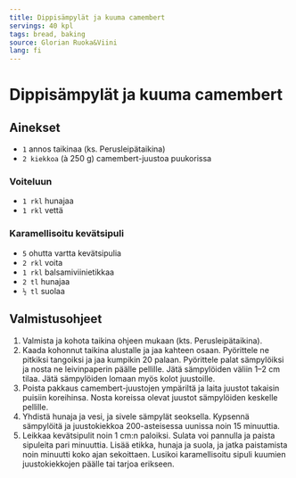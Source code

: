 ```yaml
---
title: Dippisämpylät ja kuuma camembert
servings: 40 kpl
tags: bread, baking
source: Glorian Ruoka&Viini
lang: fi
---
```


# Dippisämpylät ja kuuma camembert

## Ainekset

- `1` annos taikinaa (ks. Perusleipätaikina)
- `2 kiekkoa` (à 250 g) camembert-juustoa puukorissa

### Voiteluun

- `1 rkl` hunajaa
- `1 rkl` vettä

### Karamellisoitu kevätsipuli

- `5` ohutta vartta kevätsipulia
- `2 rkl` voita
- `1 rkl` balsamiviinietikkaa
- `2 tl` hunajaa
- `½ tl` suolaa

## Valmistusohjeet

1. Valmista ja kohota taikina ohjeen mukaan (kts. Perusleipätaikina).
1. Kaada kohonnut taikina alustalle ja jaa kahteen osaan. Pyörittele ne pitkiksi tangoiksi ja jaa kumpikin 20 palaan. Pyörittele palat sämpylöiksi ja nosta ne leivinpaperin päälle pellille. Jätä sämpylöiden väliin 1–2 cm tilaa. Jätä sämpylöiden lomaan myös kolot juustoille.
1. Poista pakkaus camembert-juustojen ympäriltä ja laita juustot takaisin puisiin koreihinsa. Nosta koreissa olevat juustot sämpylöiden keskelle pellille.
1. Yhdistä hunaja ja vesi, ja sivele sämpylät seoksella. Kypsennä sämpylöitä ja juustokiekkoa 200-asteisessa uunissa noin 15 minuuttia.
1. Leikkaa kevätsipulit noin 1 cm:n paloiksi. Sulata voi pannulla ja paista sipuleita pari minuuttia. Lisää etikka, hunaja ja suola, ja jatka paistamista noin minuutti koko ajan sekoittaen. Lusikoi karamellisoitu sipuli kuumien juustokiekkojen päälle tai tarjoa erikseen.
